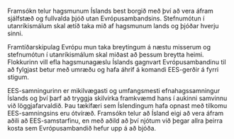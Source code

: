 Framsókn telur hagsmunum Íslands best borgið með því að vera áfram sjálfstæð og fullvalda þjóð utan Evrópusambandsins. Stefnumótun í utanríkismálum skal ætíð taka mið af hagsmunum lands og þjóðar hverju sinni.

Framtíðarskipulag Evrópu mun taka breytingum á næstu misserum og stefnumótun í utanríkismálum skal miðast að þessum breytta heimi. Flokkurinn vill efla hagsmunagæslu Íslands gagnvart Evrópusambandinu til að fylgjast betur með umræðu og hafa áhrif á komandi EES-gerðir á fyrri stigum.

EES-samningurinn er mikilvægasti og umfangsmesti efnahagssamningur Íslands og því þarf að tryggja skilvirka framkvæmd hans í aukinni samvinnu við löggjafarvaldið. Þau tækifæri sem Íslendingum hafa opnast með tilkomu EES-samningsins eru ótvíræð. Framsókn telur að Ísland eigi að vera áfram aðili að EES-samstarfinu, en með aðild að því njótum við þegar allra þeirra kosta sem Evrópusambandið hefur upp á að bjóða.